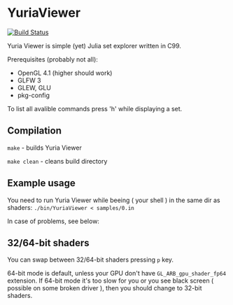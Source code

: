 # YuriaViewer

[![Build Status](https://travis-ci.org/Marqin/YuriaViewer.svg?branch=master)](https://travis-ci.org/Marqin/YuriaViewer)

Yuria Viewer is simple (yet) Julia set explorer written in C99.

Prerequisites (probably not all):
  * OpenGL 4.1 (higher should work)
  * GLFW 3
  * GLEW, GLU
  * pkg-config

To list all avalible commands press 'h' while displaying a set.

## Compilation

`make` - builds Yuria Viewer

`make clean` - cleans build directory


## Example usage

You need to run Yuria Viewer while beeing ( your shell ) in the same dir as
shaders:
`./bin/YuriaViewer < samples/0.in`

In case of problems, see below:



## 32/64-bit shaders

You can swap between 32/64-bit shaders pressing `p` key.

64-bit mode is default, unless your GPU don't have `GL_ARB_gpu_shader_fp64`
extension. If 64-bit mode it's too slow for you or you see black screen
( possible on some broken driver ), then you should change to 32-bit shaders.

